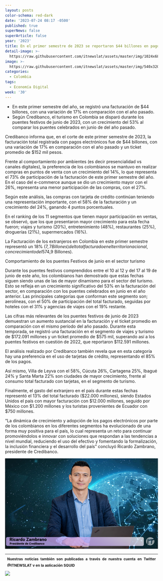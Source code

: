 ```yaml
---
layout: posts
color-schema: red-dark
date: '2023-07-24 08:17 -0500'
published: true
superNews: false
superArticle: false
year: '2023'
title: En el primer semestre de 2023 se reportaron $44 billones en pagos electrónicos
detail-image: >-
  https://raw.githubusercontent.com/itnewslat/assets/master/img/1024x680/Ricardo-Zambrano-g.jpg
image: >-
  https://raw.githubusercontent.com/itnewslat/assets/master/img/540x320/Ricardo-Zambrano-p.jpg
categories:
  - Colombia
tags:
  - Economía Digital
week: '30'
---
```

- En este primer semestre del año, se registró una facturación de $44 billones, con una variación de 17% en comparación con el año pasado.
- Según Credibanco, el turismo en Colombia se disparó durante los puentes festivos de junio de 2023, con un crecimiento del 53% al comparar los puentes celebrados en junio de del año pasado.

Credibanco informa que, en el corte de este primer semestre de 2023, la facturación total registrada con pagos electrónicos fue de $44 billones, con una variación de 17% en comparación con el año pasado y un ticket promedio de $152 mil pesos. 

Frente al comportamiento por ambientes (es decir presencialidad vs canales digitales), la preferencia de los colombianos se mantuvo en realizar compras en puntos de venta con un crecimiento del 14%, lo que representa el 73% de participación de la facturación de este primer semestre del año. En el caso del e-commerce aunque se dio un crecimiento mayor con el 26%, representa una menor participación de las compras, con el 27%.

Según este análisis, las compras con tarjeta de crédito continúan teniendo una representación importante, con el 58% de la facturación y un crecimiento del 24%, ganando 4 puntos porcentuales.

En el ranking de los 11 segmentos que tienen mayor participación en ventas, se observó, que los que presentaron mayor crecimiento para esta fecha fueron; viajes y turismo (20%), entretenimiento (48%), restaurantes (25%), droguerías (21%), supermercados (16%).

La Facturación de los extranjeros en Colombia en este primer semestre representó un 18% ($7,7 Billones) del total facturado en el territorio nacional, con crecimiento del 57% comparándolo contra el primer semestre del 2022 ($4,9 Billones). 

Comportamiento de los puentes Festivos de junio en el sector turismo

Durante los puentes festivos comprendidos entre el 10 al 12 y del 17 al 19 de junio de este año, los colombianos han demostrado que estas fechas siguen siendo unas de las de mayor dinamismo para el sector del turismo. Esto se refleja en un crecimiento significativo del 53% en la facturación del sector, en comparación con los puentes celebrados en junio en el año anterior. Las principales categorías que conforman este segmento son; aerolíneas, con el 50% de participación del total facturado, seguidas por hoteles con el 31% y agencias de viajes con el 19% restante. 

Las cifras más relevantes de los puentes festivos de junio de 2023 demuestran un aumento sustancial en la facturación y el ticket promedio en comparación con el mismo período del año pasado. Durante esta temporada, se registró una facturación en el segmento de viajes y turismo de $172.091 millones y un ticket promedio de $575 mil, superando así a los puentes festivos en cuestión de 2022, que reportaron $112.591 millones.

El análisis realizado por Credibanco también revela que en esta categoría hay una preferencia en el uso de tarjetas de crédito, representando el 85% de los pagos.

Así mismo, Villa de Leyva con el 58%, Cúcuta 26%, Cartagena 25%, Ibagué 24% y Santa Marta 22% son ciudades de mayor crecimiento, frente al consumo total facturado con tarjetas, en el segmento de turismo. 

Finalmente, el gasto del extranjero en el país durante estas fechas representó el 13% del total facturado ($22.000 millones), siendo Estados Unidos el país con mayor facturación con $12.000 millones, seguido por México con $1.200 millones y los turistas provenientes de Ecuador con $750 millones.

“La dinámica de crecimiento y adopción de los pagos electrónicos por parte de los colombianos en los diferentes segmentos ha evolucionado de una forma muy positiva para el país, lo cual representa un reto para continuar promoviéndolos e innovar con soluciones que respondan a las tendencias a nivel mundial, reduciendo el uso del efectivo y fomentando la formalización, la inclusión financiera y el desarrollo del país” concluyó Ricardo Zambrano, presidente de Credibanco.

![](https://raw.githubusercontent.com/itnewslat/assets/master/img/540x320/Ricardo-Zambrano-p.jpg)

<table style="height: 42px;" width="569">
<tbody>
<tr>
<td style="text-align: justify;"><sub><strong>Nuestras noticias también son publicadas a través de nuestra cuenta en Twitter <a href="https://twitter.com/itnewslat?lang=es">@ITNEWSLAT</a> y en la aplicación <a href="https://squidapp.co/en/">SQUID</a></strong></sub></td>
</tr>
</tbody>
</table>
<img src="https://tracker.metricool.com/c3po.jpg?hash=56f88a41e39ab42c063cc51676587a04"/>